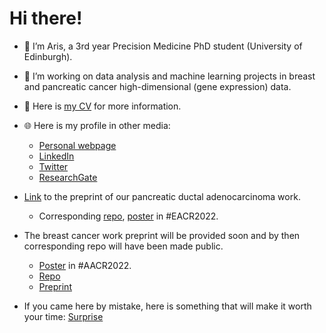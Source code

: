 # Hi there!

- 👋 I’m Aris, a 3rd year Precision Medicine PhD student (University of Edinburgh).
- 👀 I’m working on data analysis and machine learning projects in breast and pancreatic cancer high-dimensional (gene expression) data.
- 📝 Here is [my CV](https://github.com/sionaris/sionaris/raw/main/Aristeidis_Sionakidis_CV.pdf) for more information.
- 🌐 Here is my profile in other media:
  - [Personal webpage](https://www.ed.ac.uk/profile/aristeidis-sionakidis)
  - [LinkedIn](https://www.linkedin.com/feed/)
  - [Twitter](https://twitter.com/sionakidis)
  - [ResearchGate](https://www.researchgate.net/profile/Aristeidis-Sionakidis)

- [Link](https://www.researchsquare.com/article/rs-2172022/v2) to the preprint of our pancreatic ductal adenocarcinoma work.
   - Corresponding [repo](https://github.com/lalagkaspn/pdac_omics/tree/main), [poster](https://www.researchgate.net/publication/361613709_EACR22-0870_Identification_of_deregulated_gene_expression_across_all_stages_of_Pancreatic_Ductal_Adenocarcinoma_as_a_platform_to_develop_pharmacogenomics_biomarkers_for_early_diagnosis_and_therapy) in #EACR2022.

- The breast cancer work preprint will be provided soon and by then corresponding repo will have been made public.
   - [Poster](https://www.researchgate.net/publication/360602101_ASionakidis_AACR2022_Poster) in #AACR2022.
   - [Repo](https://github.com/sionaris/bc_ml_pub)
   - [Preprint](https://www.researchsquare.com/article/rs-2771576/v1)

- If you came here by mistake, here is something that will make it worth your time: [Surprise](https://giphy.com/gifs/koodocanada-koodoraf-29MIbJC4aRAFOafBiP/fullscreen)
<!---
sionaris/sionaris is a ✨ special ✨ repository because its `README.md` (this file) appears on your GitHub profile.
You can click the Preview link to take a look at your changes.
--->

